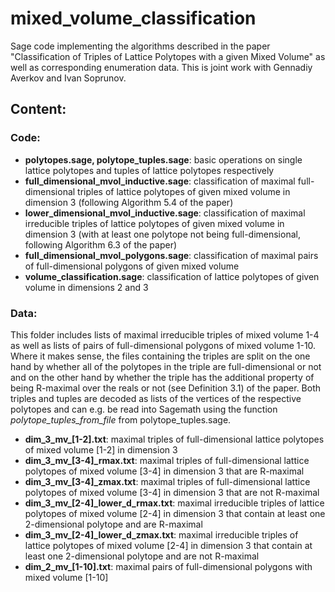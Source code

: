 # mixed_volume_classification
Sage code implementing the algorithms described in the paper "Classification of Triples of Lattice Polytopes with a given Mixed Volume" as well as corresponding enumeration data. This is joint work with Gennadiy Averkov and Ivan Soprunov.

## Content:

### Code:

* **polytopes.sage, polytope_tuples.sage**:   basic operations on single lattice polytopes and tuples of lattice polytopes respectively
* **full_dimensional_mvol_inductive.sage**:   classification of maximal full-dimensional triples of lattice polytopes of given 
                                        mixed volume in dimension 3 (following Algorithm 5.4 of the paper)
* **lower_dimensional_mvol_inductive.sage**:  classification of maximal irreducible triples of lattice polytopes of given mixed volume
                                        in dimension 3 (with at least one polytope not being full-dimensional, 
                                        following Algorithm 6.3 of the paper)
* **full_dimensional_mvol_polygons.sage**:    classification of maximal pairs of full-dimensional polygons of given mixed volume
* **volume_classification.sage**:             classification of lattice polytopes of given volume in dimensions 2 and 3

### Data:

This folder includes lists of maximal irreducible triples of mixed volume 1-4 as well as lists of pairs of full-dimensional
polygons of mixed volume 1-10. Where it makes sense, the files containing the triples are split on the one hand by whether 
all of the polytopes in the triple are full-dimensional or not and on the other hand by whether the triple has the additional
property of being R-maximal over the reals or not (see Definition 3.1) of the paper.
Both triples and tuples are decoded as lists of the vertices of the respective polytopes and can e.g. be read into Sagemath
using the function *polytope_tuples_from_file* from polytope_tuples.sage.

* **dim_3_mv_[1-2].txt**: maximal triples of full-dimensional lattice polytopes of mixed volume [1-2] in dimension 3
* **dim_3_mv_[3-4]_rmax.txt**: maximal triples of full-dimensional lattice polytopes of mixed volume [3-4] in dimension 3 that are R-maximal
* **dim_3_mv_[3-4]_zmax.txt**: maximal triples of full-dimensional lattice polytopes of mixed volume [3-4] in dimension 3 that are
                               not R-maximal
* **dim_3_mv_[2-4]_lower_d_rmax.txt**: maximal irreducible triples of lattice polytopes of mixed volume [2-4] in dimension 3 that
                                     contain at least one 2-dimensional polytope and are R-maximal
* **dim_3_mv_[2-4]_lower_d_zmax.txt**: maximal irreducible triples of lattice polytopes of mixed volume [2-4] in dimension 3 that
                                     contain at least one 2-dimensional polytope and are not R-maximal
* **dim_2_mv_[1-10].txt**: maximal pairs of full-dimensional polygons with mixed volume [1-10]
